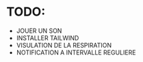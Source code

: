 # TODO:

- JOUER UN SON
- INSTALLER TAILWIND
- VISULATION DE LA RESPIRATION
- NOTIFICATION A INTERVALLE REGULIERE
